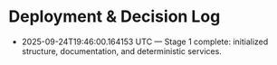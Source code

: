 # Deployment & Decision Log

- 2025-09-24T19:46:00.164153 UTC — Stage 1 complete: initialized structure, documentation, and deterministic services.
